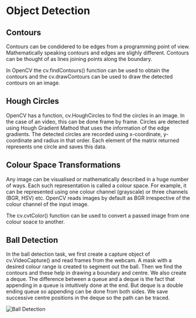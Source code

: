 # Object Detection

## Contours

Contours can be condidered to be edges from a programming point of view. Mathematically speaking contours and edges are slighly different. Contours can be thought of as lines joining points along the boundary.

In OpenCV the cv.findContours() function can be used to obtain the contours and the cv.drawContours can be used to draw the detected contours on an image.

## Hough Circles

OpenCV has a function, cv.HoughCircles to find the circles in an image. In the case of an video, this can be done frame by frame. Circles are detected using Hough Gradient Mathod that uses the information of the edge gradients. The detected circles are recorded using x-coordinate, y-coordinate and radius in that order. Each element of the matrix returned represents one circle and saves this data.

## Colour Space Transformations

Any image can be visualised or mathematically described in a huge number of ways. Each such representation is called a colour space. For example, it can be represented using one colour channel (grayscale) or three channels (BGR, HSV) etc. OpenCV reads images by default as BGR irrespective of the colour channel of the input image. 

The cv.cvtColor() function can be used to convert a passed image from one colour soace to another.

## Ball Detection

In the ball detection task, we first create a capture object of cv.VideoCapture() and read frames from the webcam. A mask with a desired colour range is created to segment out the ball. Then we find the contours and these help in drawing a boundary and centre. We also create a deque. The difference between a queue and a deque is the fact that appending in a queue is intuitively done at the end. But deque is a double ending queue so appending can be done from both sides. We save successive centre positions in the deque so the path can be traced.

![Ball Detection](https://user-images.githubusercontent.com/72495927/115219846-86a8bf80-a125-11eb-918a-088097f32595.gif)